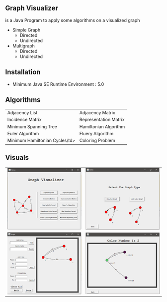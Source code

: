 ## Graph Visualizer

is a Java Program to apply some algorithms on a visualized graph
  - Simple Graph
    - Directed
    - Undirected
  - Multigraph
    - Directed
    - Undirected

## Installation

 - Minimum Java SE Runtime Environment : 5.0 
 
## Algorithms
 <table>
  <tr>
    <td> Adjacency List </td>
    <td> Adjacency Matrix</td>
  </tr>
  <tr>
    <td> Incidence Matrix </td>
    <td> Representation Matrix </td>
  </tr>
  <tr>
    <td> Minimum Spanning Tree</td>
    <td> Hamiltonian Algorithm</td>
  </tr>
  <tr>
    <td> Euler Algorithm</td>
    <td> Fluery Algorithm</td>
  </tr>
  <tr>
    <td> Minimum Hamiltonian Cycles/td>
    <td> Coloring Problem</td>
  </tr>
  </table>
  
## Visuals

 <table>
  <tr>
    <td>  <img src="screenshot1.PNG" width="300" title="hover text"></td>
    <td>  <img src="screenshot2.PNG" width="300" title="hover text"></td>
  </tr>
  <tr>
    <td>  <img src="screenshot3.PNG" width="300" title="hover text"> </td>
    <td>  <img src="screenshot4.PNG" width="300" title="hover text"> </td>
  </tr>
  </table>
